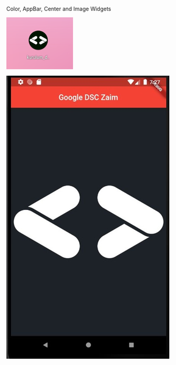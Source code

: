 Color, AppBar, Center and Image Widgets

![alt text](https://raw.githubusercontent.com/onursercanyilmaz/snippets/master/Flutter/MyFirstFlutterApp/Ekran%20g%C3%B6r%C3%BCnt%C3%BCs%C3%BC%202020-09-27%20222649.png)

![alt text](https://raw.githubusercontent.com/onursercanyilmaz/snippets/master/Flutter/MyFirstFlutterApp/SharedScreenshot.jpg)

